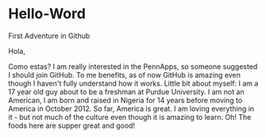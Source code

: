 # Hello-Word
First Adventure in Github

Hola,

Como estas? I am really interested in the PennApps, so someone suggested I should join GitHub. To me benefits, as of now GitHub is amazing even though I haven't fully understand how it works.
Little bit about myself: I am a 17 year old guy about to be a freshman at Purdue University. I am not an American, I am born and raised in Nigeria for 14 years before moving to America in October 2012. So far, America  is great. I am loving everything in it - but not much of the culture even though it is amazing to learn. Oh! The foods here are supper great and good!
